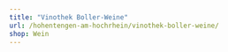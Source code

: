 ```yaml
---
title: "Vinothek Boller-Weine"
url: /hohentengen-am-hochrhein/vinothek-boller-weine/
shop: Wein
---
```

